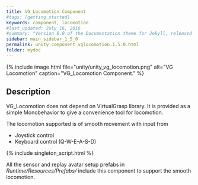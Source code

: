 ```yaml
---
title: VG_Locomotion Component
#tags: [getting_started]
keywords: component, locomotion
#last_updated: July 16, 2016
#summary: "Version 6.0 of the Documentation theme for Jekyll, released July 4, 2016, implements relative links so you can view the files offline or on any server without configuring urls and baseurls. Additionally, you can store pages in subdirectories. Templates for alerts and images are available."
sidebar: main_sidebar_1_5_0
permalink: unity_component_vglocomotion.1.5.0.html
folder: mydoc
---
```


{% include image.html file="unity/unity_vg_locomotion.png" alt="VG Locomotion" caption="VG_Locomotion Component." %}

## Description

VG_Locomotion does not depend on VirtualGrasp library. It is provided as a simple Monobehavior to give a convenience tool for locomotion. 

The locomotion supported is of smooth movement with input from 

* Joystick control
* Keyboard control (Q-W-E-A-S-D)

{% include singleton_script.html %}

All the sensor and replay avatar setup prefabs in  _Runtime/Resources/Prefabs/_ include this component to support the smooth locomotion. 
